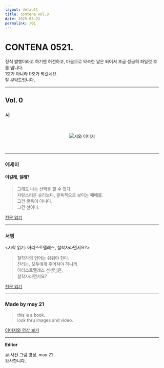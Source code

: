 ```yaml
---
layout: default
title: contena vol.0
date: 2025-05-21
permalink: /01
---
```


# <b>CONTENA 0521</b>. 
  
정식 발행이라고 하기엔 허전하고, 마음으로 약속한 날은 되어서 조금 성급히 파일럿 호를 냅니다.  
1호가 아니라 0호가 되겠네요.  
잘 부탁드립니다.  
  
---  
  
## Vol. 0  
  
### 시  
<div style="display: flex;">  
  <img 
  src="{{ '/images/happychoice.png' | relative_url }}" 
  alt="시와 이미지" 
  style="max-width: 100%; height: auto; display: block; margin: 2rem auto;" />
</div>  
  
---
  
### 에세이  
  
#### 이길래, 질래?  

> 그래도 나는 선택을 할 수 있다.  
> 자랑스러운 승리보다, 굴욕적으로 보이는 패배를.  
> 그건 굴욕이 아니다.  
> 그건 선이다.  
  
[전문 읽기](/essay/winlose)  
  
---
  
### 서평  

<시학 읽기: 아리스토텔레스, 철학자라면서요?>  
  
> 철학자의 언어는 쉬워야 한다.  
> 진리는, 모두에게 주어져야 하니까.  
> 아리스토텔레스 선생님은,  
> 철학자라면서요?  
  
[전문 읽기](/review/poetics)  
  
---  
  
### Made by may 21  
  
> this is a book.  
> look thru images and video.  
  
[이미지와 영상 보기](/scrapbook)  
  
---  
  
<b>Editor</b>  
  
글.사진.그림.영상,  may 21  
감사합니다.  
  